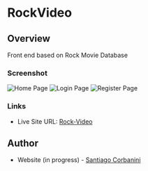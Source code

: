 # RockVideo

## Overview
Front end based on Rock Movie Database

### Screenshot

![Home Page](images/rock-video-home.png)
![Login Page](images/rock-video-login.png)
![Register Page](images/rock-video-register.png)

### Links

- Live Site URL: [Rock-Video](https://rock-video.netlify.app/)

## Author

- Website (in progress) - [Santiago Corbanini](https://santiagocorbanini.dev/)
